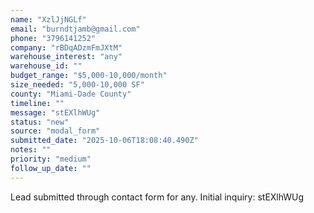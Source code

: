 ```yaml
---
name: "XzlJjNGLf"
email: "burndtjamb@gmail.com"
phone: "3796141252"
company: "rBDqADzmFmJXtM"
warehouse_interest: "any"
warehouse_id: ""
budget_range: "$5,000-10,000/month"
size_needed: "5,000-10,000 SF"
county: "Miami-Dade County"
timeline: ""
message: "stEXlhWUg"
status: "new"
source: "modal_form"
submitted_date: "2025-10-06T18:08:40.490Z"
notes: ""
priority: "medium"
follow_up_date: ""
---
```


Lead submitted through contact form for any.
Initial inquiry: stEXlhWUg
